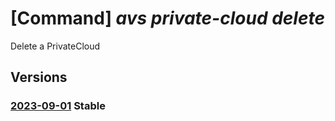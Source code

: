 # [Command] _avs private-cloud delete_

Delete a PrivateCloud

## Versions

### [2023-09-01](/Resources/mgmt-plane/L3N1YnNjcmlwdGlvbnMve30vcmVzb3VyY2Vncm91cHMve30vcHJvdmlkZXJzL21pY3Jvc29mdC5hdnMvcHJpdmF0ZWNsb3Vkcy97fQ==/2023-09-01.xml) **Stable**

<!-- mgmt-plane /subscriptions/{}/resourcegroups/{}/providers/microsoft.avs/privateclouds/{} 2023-09-01 -->
